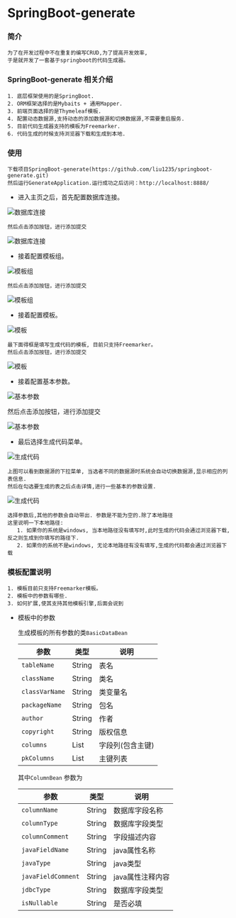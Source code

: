 # SpringBoot-generate


### 简介
    为了在开发过程中不在重复的编写CRUD,为了提高开发效率,
    于是就开发了一套基于springboot的代码生成器。

### SpringBoot-generate 相关介绍
    1. 底层框架使用的是SpringBoot.
    2. ORM框架选择的是Mybaits + 通用Mapper.
    3. 前端页面选择的是Thymeleaf模板.
    4. 配置动态数据源,支持动态的添加数据源和切换数据源,不需要重启服务.
    5. 目前代码生成器支持的模板为Freemarker.
    6. 代码生成的时候支持浏览器下载和生成到本地.

### 使用

    下载项目SpringBoot-generate(https://github.com/liu1235/springboot-generate.git)
    然后运行GenerateApplication.运行成功之后访问：http://localhost:8888/

   * 进入主页之后，首先配置数据库连接。

   ![数据库连接](https://github.com/liu1235/springboot-generate/raw/master/image/databaseList.png)

    然后点击添加按钮，进行添加提交

   ![数据库连接](https://github.com/liu1235/springboot-generate/raw/master/image/database_add.png)


   * 接着配置模板组。

   ![模板组](https://github.com/liu1235/springboot-generate/raw/master/image/group_list.png)

    然后点击添加按钮，进行添加提交

   ![模板组](https://github.com/liu1235/springboot-generate/raw/master/image/group_add.png)


   * 接着配置模板。

   ![模板](https://github.com/liu1235/springboot-generate/raw/master/image/template_list.png)

    最下面得框是填写生成代码的模板, 目前只支持Freemarker。
    然后点击添加按钮，进行添加提交

   ![模板](https://github.com/liu1235/springboot-generate/raw/master/image/template_add.png)

   * 接着配置基本参数。

   ![基本参数](https://github.com/liu1235/springboot-generate/raw/master/image/params_list.png)

   然后点击添加按钮，进行添加提交

   ![基本参数](https://github.com/liu1235/springboot-generate/raw/master/image/params_add.png)

   * 最后选择生成代码菜单。

   ![生成代码](https://github.com/liu1235/springboot-generate/raw/master/image/gen_list.png)

    上图可以看到数据源的下拉菜单, 当选者不同的数据源时系统会自动切换数据源,显示相应的列表信息.
    然后在勾选要生成的表之后点击详情,进行一些基本的参数设置.

   ![生成代码](https://github.com/liu1235/springboot-generate/raw/master/image/gen.png)

    选择参数后,其他的参数会自动带出. 参数是不能为空的.除了本地路径
    这里说明一下本地路径:
       1. 如果你的系统是windows, 当本地路径没有填写时,此时生成的代码会通过浏览器下载,反之则生成到你填写的路径下.
       2. 如果你的系统不是windows, 无论本地路径有没有填写,生成的代码都会通过浏览器下载



### 模板配置说明

    1. 模板目前只支持Freemarker模板。
    2. 模板中的参数有哪些.
    3. 如何扩展,使其支持其他模板引擎,后面会说到


* 模板中的参数

   生成模板的所有参数的类`BasicDataBean`


    |     参数      |   类型  |  说明           |
    |  -------------| -------   | ------------   |
    | `tableName`   |  String   |  表名           |
    | `className`   |  String   |  类名           |
    | `classVarName`|  String   |  类变量名      |
    | `packageName` |  String   |  包名          |
    | `author`      |  String   |  作者            |
    | `copyright`   |  String   |  版权信息        |
    | `columns`     |  List<ColumnBean>   |  字段列(包含主键) |
    | `pkColumns`   |  List<ColumnBean>   |  主键列表        |


    其中`ColumnBean` 参数为

    |        参数           |   类型    |  说明             |
    |  --------------      | -------   | ------------     |
    | `columnName`         |  String   |  数据库字段名称    |
    | `columnType`         |  String   |  数据库字段类型    |
    | `columnComment`      |  String   |  字段描述内容      |
    | `javaFieldName`      |  String   |  java属性名称      |
    | `javaType`           |  String   |  java类型          |
    | `javaFieldComment`   |  String   |  java属性注释内容  |
    | `jdbcType`           |  String   |  数据库字段类型    |
    | `isNullable`         |  String   |  是否必填          |